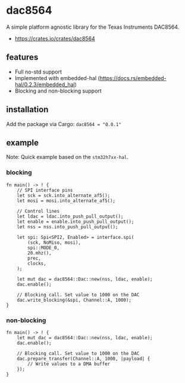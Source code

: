 # dac8564

A simple platform agnostic library for the Texas Instruments DAC8564.

- https://crates.io/crates/dac8564

## features

- Full no-std support
- Implemented with embedded-hal (https://docs.rs/embedded-hal/0.2.3/embedded_hal)
- Blocking and non-blocking support

## installation

Add the package via Cargo: `dac8564 = "0.0.1"`

## example

Note: Quick example based on the `stm32h7xx-hal`.

### blocking

```
fn main() -> ! {
    // SPI interface pins
    let sck = sck.into_alternate_af5();
    let mosi = mosi.into_alternate_af5();

    // Control lines
    let ldac = ldac.into_push_pull_output();
    let enable = enable.into_push_pull_output();
    let nss = nss.into_push_pull_output();

    let spi: Spi<SPI2, Enabled> = interface.spi(
        (sck, NoMiso, mosi),
        spi::MODE_0,
        20.mhz(),
        prec,
        clocks,
    );

    let mut dac = dac8564::Dac::new(nss, ldac, enable);
    dac.enable();

    // Blocking call. Set value to 1000 on the DAC
    dac.write_blocking(&spi, Channel::A, 1000);
}

```

### non-blocking

```
fn main() -> ! {
    let mut dac = dac8564::Dac::new(nss, ldac, enable);
    dac.enable();

    // Blocking call. Set value to 1000 on the DAC
    dac.prepare_transfer(Channel::A, 1000, |payload| {
        // Write values to a DMA buffer
    });
}

```